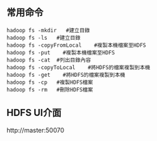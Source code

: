 ## 常用命令
```
hadoop fs -mkdir   #建立目錄
hadoop fs -ls   #建立目錄
hadoop fs -copyFromLocal    #複製本機檔案至HDFS
hadoop fs -put    #複製本機檔案至HDFS
hadoop fs -cat  #列出目錄內容
hadoop fs -copyToLocal    #將HDFS的檔案複製到本機
hadoop fs -get    #將HDFS的檔案複製到本機
hadoop fs -cp   #複製HDFS檔案
hadoop fs -rm   #刪除HDFS檔案
```
## HDFS UI介面
http://master:50070
